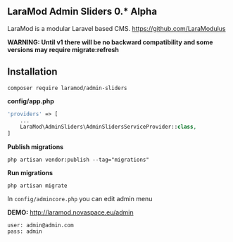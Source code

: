 LaraMod Admin Sliders 0.* Alpha
----------------------------
LaraMod is a modular Laravel based CMS.
https://github.com/LaraModulus 

**WARNING: Until v1 there will be no backward compatibility and some versions may require migrate:refresh** 

Installation
---------------
```
composer require laramod/admin-sliders
```
 **config/app.php**
 
```php 
'providers' => [
    ...
    LaraMod\AdminSliders\AdminSlidersServiceProvider::class,
]
```
**Publish migrations**
```
php artisan vendor:publish --tag="migrations"
```
**Run migrations**
```
php artisan migrate
```

In `config/admincore.php` you can edit admin menu

**DEMO:** http://laramod.novaspace.eu/admin
```
user: admin@admin.com
pass: admin